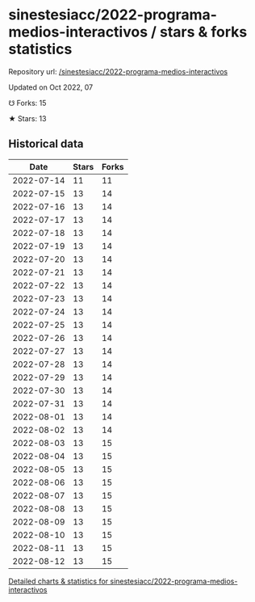 # sinestesiacc/2022-programa-medios-interactivos / stars & forks statistics

Repository url: [/sinestesiacc/2022-programa-medios-interactivos](https://github.com/sinestesiacc/2022-programa-medios-interactivos)

Updated on Oct 2022, 07

☋ Forks: 15

★ Stars: 13

## Historical data
| Date | Stars | Forks |
|------|-------|-------|
| 2022-07-14 | 11 | 11 | 
| 2022-07-15 | 13 | 14 | 
| 2022-07-16 | 13 | 14 | 
| 2022-07-17 | 13 | 14 | 
| 2022-07-18 | 13 | 14 | 
| 2022-07-19 | 13 | 14 | 
| 2022-07-20 | 13 | 14 | 
| 2022-07-21 | 13 | 14 | 
| 2022-07-22 | 13 | 14 | 
| 2022-07-23 | 13 | 14 | 
| 2022-07-24 | 13 | 14 | 
| 2022-07-25 | 13 | 14 | 
| 2022-07-26 | 13 | 14 | 
| 2022-07-27 | 13 | 14 | 
| 2022-07-28 | 13 | 14 | 
| 2022-07-29 | 13 | 14 | 
| 2022-07-30 | 13 | 14 | 
| 2022-07-31 | 13 | 14 | 
| 2022-08-01 | 13 | 14 | 
| 2022-08-02 | 13 | 14 | 
| 2022-08-03 | 13 | 15 | 
| 2022-08-04 | 13 | 15 | 
| 2022-08-05 | 13 | 15 | 
| 2022-08-06 | 13 | 15 | 
| 2022-08-07 | 13 | 15 | 
| 2022-08-08 | 13 | 15 | 
| 2022-08-09 | 13 | 15 | 
| 2022-08-10 | 13 | 15 | 
| 2022-08-11 | 13 | 15 | 
| 2022-08-12 | 13 | 15 | 


[Detailed charts & statistics for sinestesiacc/2022-programa-medios-interactivos](https://reviewgithub.com/rep/sinestesiacc/2022-programa-medios-interactivos)
